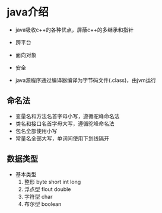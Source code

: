 # java介绍
- java吸收c++的各种优点，屏蔽c++的多继承和指针
- 跨平台
- 面向对象
- 安全

- java源程序通过编译器编译为字节码文件(.class)，由jvm运行
## 命名法
- 变量名和方法名首字母小写，遵循驼峰命名法
- 类名和接口名首字母大写，遵循驼峰命名法
- 包名全部使用小写
- 常量名全部大写，单词间使用下划线隔开
## 数据类型
- 基本类型
    1. 整形 byte short int long
    2. 浮点型 flout double
    3. 字符型 char
    4. 布尔型 boolean